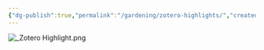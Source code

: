 ```yaml
---
{"dg-publish":true,"permalink":"/gardening/zotero-highlights/","created":"2024-10-01T11:26:56.000+08:00","updated":"2024-10-01T11:28:26.000+08:00"}
---
```



![_Zotero Highlight.png](/img/user/Extras/_Zotero%20Highlight.png)